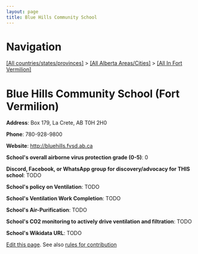 ```yaml
---
layout: page
title: Blue Hills Community School
---
```

# Navigation

[[All countries/states/provinces]](../../..) > [[All Alberta Areas/Cities]](../..) > [[All In Fort Vermilion]](..)

# Blue Hills Community School (Fort Vermilion)

**Address**: Box 179, La Crete, AB T0H 2H0

**Phone**: 780-928-9800

**Website**: <http://bluehills.fvsd.ab.ca>

**School's overall airborne virus protection grade (0-5)**: 0

**Discord, Facebook, or WhatsApp group for discovery/advocacy for THIS school**: TODO

**School's policy on Ventilation**: TODO

**School's Ventilation Work Completion**: TODO

**School's Air-Purification**: TODO

**School's CO2 monitoring to actively drive ventilation and filtration**: TODO

**School's Wikidata URL**: TODO


[Edit this page](https://github.com/ventilate-schools/AB/edit/main/./Fort_Vermilion/Blue_Hills_Community_School.md). See also [rules for contribution](../../../contribution-rules/)